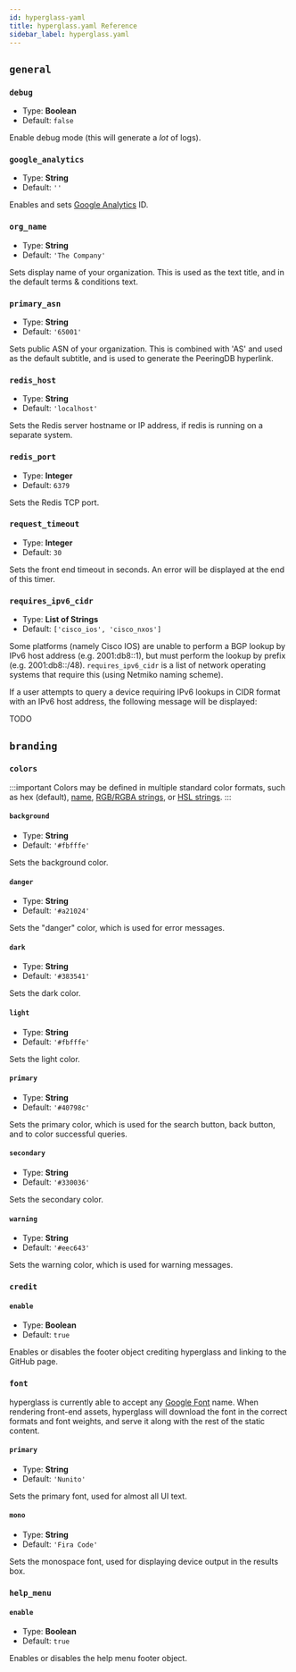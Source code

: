 ```yaml
---
id: hyperglass-yaml
title: hyperglass.yaml Reference
sidebar_label: hyperglass.yaml
---
```


## `general`

### `debug`
* Type: **Boolean**
* Default: `false`

Enable debug mode (this will generate a _lot_ of logs).

### `google_analytics`
* Type: **String**
* Default: `''`

Enables and sets [Google Analytics](https://support.google.com/analytics/answer/1008080) ID.

### `org_name`
* Type: **String**
* Default: `'The Company'`

Sets display name of your organization. This is used as the text title, and in the default terms & conditions text.

### `primary_asn`
* Type: **String**
* Default: `'65001'`

Sets public ASN of your organization. This is combined with 'AS' and used as the default subtitle, and is used to generate the PeeringDB hyperlink.

### `redis_host`
* Type: **String**
* Default: `'localhost'`

Sets the Redis server hostname or IP address, if redis is running on a separate system.

### `redis_port`
* Type: **Integer**
* Default: `6379`

Sets the Redis TCP port.

### `request_timeout`
* Type: **Integer**
* Default: `30`

Sets the front end timeout in seconds. An error will be displayed at the end of this timer.

### `requires_ipv6_cidr`
* Type: **List of Strings**
* Default: `['cisco_ios', 'cisco_nxos']`

Some platforms (namely Cisco IOS) are unable to perform a BGP lookup by IPv6 host address (e.g. 2001:db8::1), but must perform the lookup by prefix (e.g. 2001:db8::/48). `requires_ipv6_cidr` is a list of network operating systems that require this (using Netmiko naming scheme).

If a user attempts to query a device requiring IPv6 lookups in CIDR format with an IPv6 host address, the following message will be displayed:

TODO

## `branding`

### `colors`

:::important
Colors may be defined in multiple standard color formats, such as hex (default), [name](https://www.w3.org/TR/SVG11/types.html#ColorKeywords), [RGB/RGBA strings](https://www.w3.org/wiki/CSS3/Color/RGBA), or [HSL strings](https://www.w3.org/wiki/CSS/Properties/color/HSL).
:::

#### `background`

* Type: **String**
* Default: `'#fbfffe'`

Sets the background color.

#### `danger`

* Type: **String**
* Default: `'#a21024'`

Sets the "danger" color, which is used for error messages.

#### `dark`

* Type: **String**
* Default: `'#383541'`

Sets the dark color.

#### `light`

* Type: **String**
* Default: `'#fbfffe'`

Sets the light color.

#### `primary`

* Type: **String**
* Default: `'#40798c'`

Sets the primary color, which is used for the search button, back button, and to color successful queries.

#### `secondary`

* Type: **String**
* Default: `'#330036'`

Sets the secondary color.

#### `warning`

* Type: **String**
* Default: `'#eec643'`

Sets the warning color, which is used for warning messages.

### `credit`

#### `enable`
* Type: **Boolean**
* Default: `true`

Enables or disables the footer object crediting hyperglass and linking to the GitHub page.

### `font`
hyperglass is currently able to accept any [Google Font](https://fonts.google.com/) name. When rendering front-end assets, hyperglass will download the font in the correct formats and font weights, and serve it along with the rest of the static content.

#### `primary`
* Type: **String**
* Default: `'Nunito'`

Sets the primary font, used for almost all UI text.

#### `mono`
* Type: **String**
* Default: `'Fira Code'`

Sets the monospace font, used for displaying device output in the results box.

### `help_menu`

#### `enable`
* Type: **Boolean**
* Default: `true`

Enables or disables the help menu footer object.

<!-- 
#   logo:
#     favicons: ui/images/favicons/
#     path: ui/images/hyperglass-dark.png
#     width: 384
#   peering_db:
#     enable: true
#   site_name: hyperglass
#   terms:
#     enable: true
#   text:
#     bgp_aspath: BGP AS Path
#     bgp_community: BGP Community
#     bgp_route: BGP Route
#     error404:
#       button: Home
#       subtitle: '{uri} isn''t a thing'
#       title: Error
#     error500:
#       button: Home
#       subtitle: Something Went Wrong
#       title: Error
#     error504:
#       message: Unable to reach {target}
#     info: Help
#     peeringdb: PeeringDB
#     ping: Ping
#     query_location: Location
#     query_target: Target
#     query_type: Query Type
#     subtitle: AS{primary_asn}
#     terms: Terms
#     title: hyperglass
#     title_mode: logo_only
#     traceroute: Traceroute
#     vrf: Routing Table
# features:
#   bgp_aspath:
#     enable: true
#     regex:
#       asdot: ^(\^|^\_)((\d+\.\d+)\_|(\d+\.\d+)\$|(\d+\.\d+)\(\_\.\+\_\))+$
#       asplain: ^(\^|^\_)(\d+\_|\d+\$|\d+\(\_\.\+\_\))+$
#       mode: asplain
#   bgp_community:
#     enable: true
#     regex:
#       decimal: ^[0-9]{1,10}$
#       extended_as: ^([0-9]{0,5})\:([0-9]{1,5})$
#       large: ^([0-9]{1,10})\:([0-9]{1,10})\:[0-9]{1,10}$
#   bgp_route:
#     enable: true
#   cache:
#     redis_id: 0
#     show_text: true
#     text: Results will be cached for 2 minutes.
#     timeout: 120
#   max_prefix:
#     enable: false
#     ipv4: 24
#     ipv6: 64
#     message: Prefix length must be smaller than /{m}. <b>{i}</b> is too specific.
#   ping:
#     enable: true
#   rate_limit:
#     query:
#       button: Try Again
#       message: Query limit of 5 per minute reached. Please wait one minute and try
#         again.
#       period: minute
#       rate: 5
#       title: Query Limit Reached
#     redis_id: 1
#     site:
#       button: Try Again
#       period: minute
#       rate: 60
#       subtitle: You have accessed this site more than 60 times in the last minute.
#       title: Limit Reached
#   traceroute:
#     enable: true

# messages:
#   acl_denied: '{target} is a member of {denied_network}, which is not allowed.'
#   acl_not_allowed: '{target} is not allowed.'
#   authentication_error: Authentication error occurred.
#   connection_error: 'Error connecting to {device_name}: {error}'
#   directed_cidr: '{query_type} queries can not be in CIDR format.'
#   feature_not_enabled: '{feature} is not enabled for {device_name}.'
#   general: Something went wrong.
#   invalid_field: '{input} is an invalid {field}.'
#   invalid_input: '{target} is not a valid {query_type} target.'
#   max_prefix: Prefix length must be shorter than /{max_length}. {target} is too specific.
#   no_input: '{field} must be specified.'
#   no_matching_vrfs: No VRFs Match
#   no_output: No output.
#   noresponse_error: No response.
#   request_timeout: Request timed out.
#   requires_ipv6_cidr: '{device_name} requires IPv6 BGP lookups to be in CIDR notation.'
#   vrf_not_associated: VRF {vrf_name} is not associated with {device_name}. -->


